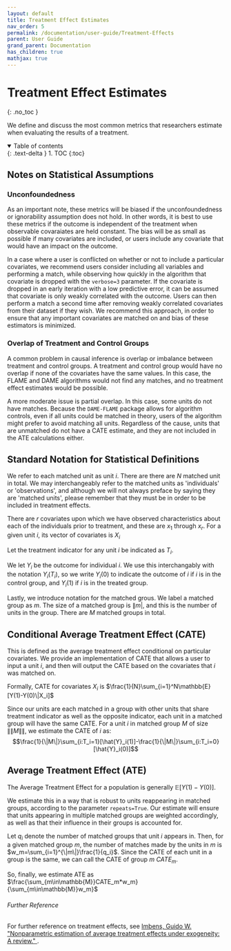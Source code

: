 ```yaml
---
layout: default
title: Treatment Effect Estimates
nav_order: 5
permalink: /documentation/user-guide/Treatment-Effects
parent: User Guide
grand_parent: Documentation
has_children: true
mathjax: true
---
```


# Treatment Effect Estimates
{: .no_toc }

We define and discuss the most common metrics that researchers estimate when evaluating the results of a treatment.

<details open markdown="block">
  <summary>
    Table of contents
  </summary>
  {: .text-delta }
1. TOC
{:toc}
</details>


## Notes on Statistical Assumptions

### Unconfoundedness 

As an important note, these metrics will be biased if the unconfoundedness or ignorability assumption does not hold. In other words, it is best to use these metrics if the outcome is independent of the treatment when observable covaraiates are held constant. The bias will be as small as possible if many covariates are included, or users include any covariate that would have an impact on the outcome. 

In a case where a user is conflicted on whether or not to include a particular covariates, we recommend users consider including all variables and performing a match, while observing how quickly in the algorithm that covariate is dropped with the `verbose=3` parameter. If the covariate is dropped in an early iteration with a low predictive error, it can be assumed that covariate is only weakly correlated with the outcome. Users can then perform a match a second time after removing weakly correlated covariates from their dataset if they wish. We recommend this approach, in order to ensure that any important covariates are matched on and bias of these estimators is minimized.

### Overlap of Treatment and Control Groups

A common problem in causal inference is overlap or imbalance between treatment and control groups. A treatment and control group would have no overlap if none of the covariates have the same values. In this case, the FLAME and DAME algorithms would not find any matches, and no treatment effect estimates would be possible. 

A more moderate issue is partial overlap. In this case, some units do not have matches. Because the `DAME-FLAME` package allows for algorithm controls, even if all units could be matched in theory, users of the algorithm might prefer to avoid matching all units. Regardless of the cause, units that are unmatched do not have a CATE estimate, and they are not included in the ATE calculations either. 


## Standard Notation for Statistical Definitions

We refer to each matched unit as unit $i$. There are there are $N$ matched unit in total. We may interchangeably refer to the matched units as 'individuals' or 'observations', and although we will not always preface by saying they are 'matched units', please remember that they must be in order to be included in treatment effects. 

There are $r$ covariates upon which we have observed characteristics about each of the individuals prior to treatment, and these are $x_1$ through $x_r$. For a given unit $i$, its vector of covariates is $X_i$

Let the treatment indicator for any unit $i$ be indicated as $T_i$. 

We let $Y_i$ be the outcome for individual $i$. We use this interchangably with the notation $Y_i(T_i)$, so we write $Y_i(0)$ to indicate the outcome of $i$ if $i$ is in the control group, and $Y_i(1)$ if $i$ is in the treated group. 

Lastly, we introduce notation for the matched grous. We label a matched group as $m$. The size of a matched group is $\| m\vert$, and this is the number of units in the group. There are $M$ matched groups in total. 


## Conditional Average Treatment Effect (CATE)

This is defined as the average treatment effect conditional on particular covariates. We provide an implementation of CATE that allows a user to input a unit $i$, and then will output the CATE based on the covariates that $i$ was matched on. 

Formally, CATE for covariates $X_i$ is $\frac{1}{N}\sum_{i=1}^N\mathbb{E}[Y(1)-Y(0)\|X_i]$

Since our units are each matched in a group with other units that share treatment indicator as well as the opposite indicator, each unit in a matched group will have the same CATE. For a unit $i$ in matched group $M$ of size $\|\|M\|\|$, we estimate the CATE of $i$ as: $$\frac{1}{\|M\|}\sum_{i:T_i=1}[\hat{Y}_i(1)]-\frac{1}{\|M\|}\sum_{i:T_i=0}[\hat{Y}_i(0)]$$


## Average Treatment Effect (ATE)

The Average Treatment Effect for a population is generally $\mathbb{E}[Y(1)-Y(0)]$. 

We estimate this in a way that is robust to units reappearing in matched groups, according to the parameter `repeats=True`. Our estimate will ensure that units appearing in multiple matched groups are weighted accordingly, as well as that their influence in their groups is accounted for. 

Let $q_i$ denote the number of matched groups that unit $i$ appears in. Then, for a given matched group $m$, the number of matches made by the units in $m$ is $w_m=\sum_{i=1}^{\|m\|}\frac{1}{q_i}$. Since the CATE of each unit in a group is the same, we can call the CATE of group $m$ $\mathit{CATE}_m$. 

So, finally, we estimate ATE as $\frac{\sum_{m\in\mathbb{M}}CATE_m*w_m}{\sum_{m\in\mathbb{M}}w_m}$

###### [](#header-6)Further Reference

For further reference on treatment effects, see [Imbens, Guido W. "Nonparametric estimation of average treatment effects under exogeneity: A review." ](https://www.mitpressjournals.org/doi/pdfplus/10.1162/003465304323023651?casa_token=fkH1Z_M2FG4AAAAA:MC8V9YAzYAn9YeT4cVvHQF0ZL12QsL8ZVFDX4juiQysLG5auaWyxdSzVrKINkH8nXwlN4P2r0wRq).




